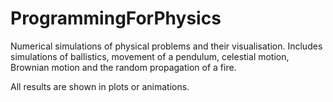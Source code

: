# ProgrammingForPhysics

Numerical simulations of physical problems and their visualisation. Includes simulations of ballistics, movement of a pendulum, celestial motion, Brownian motion and the random propagation of a fire.

All results are shown in plots or animations.
